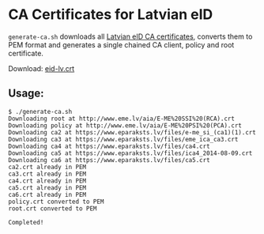 # CA Certificates for Latvian eID

`generate-ca.sh` downloads all [Latvian eID CA certificates](https://www.eparaksts.lv/lv/palidziba/lejupielades/pamata-sertifikati/), converts them to PEM format and generates a single chained CA client, policy and root certificate.

Download: [eid-lv.crt](https://raw.githubusercontent.com/kasparsd/eid-ca-certs/master/eid-lv.crt)

## Usage:

	$ ./generate-ca.sh 
	Downloading root at http://www.eme.lv/aia/E-ME%20SSI%20(RCA).crt
	Downloading policy at http://www.eme.lv/aia/E-ME%20PSI%20(PCA).crt
	Downloading ca2 at https://www.eparaksts.lv/files/e-me_si_(ca1)(1).crt
	Downloading ca3 at https://www.eparaksts.lv/files/eme_ica_ca3.crt
	Downloading ca4 at https://www.eparaksts.lv/files/ca4.crt
	Downloading ca5 at https://www.eparaksts.lv/files/ica4_2014-08-09.crt
	Downloading ca6 at https://www.eparaksts.lv/files/ca5.crt
	ca2.crt already in PEM
	ca3.crt already in PEM
	ca4.crt already in PEM
	ca5.crt already in PEM
	ca6.crt already in PEM
	policy.crt converted to PEM
	root.crt converted to PEM

	Completed!
